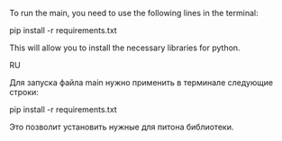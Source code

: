 To run the main, you need to use the following lines in the terminal:

pip install -r requirements.txt

This will allow you to install the necessary libraries for python.

RU

Для запуска файла main нужно применить в терминале следующие строки:

pip install -r requirements.txt

Это позволит установить нужные для питона библиотеки.